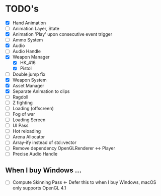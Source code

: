 # TODO's

- [x] Hand Animation  
- [ ] Animation Layer, State  
- [x] Animation 'Play' upon consecutive event trigger
- [ ] Ammo System  
- [x] Audio  
- [ ] Audio Handle  
- [x] Weapon Manager  
     - [x] HK_416  
     - [x] Pistol  
- [ ] Double jump fix  
- [x] Weapon System  
- [x] Asset Manager  
- [x] Separate Animation to clips  
- [ ] Ragdoll  
- [ ] Z fighting  
- [ ] Loading (offscreen)  
- [ ] Fog of war  
- [ ] Loading Screen  
- [ ] UI Pass  
- [ ] Hot reloading  
- [ ] Arena Allocator  
- [ ] Array-ify instead of std::vector  
- [ ] Remove dependency OpenGLRenderer <-> Player  
- [ ] Precise Audio Handle  

## When I buy Windows ...
- [ ] Compute Skinning Pass <- Defer this to when I buy Windows, macOS only supports OpenGL 4.1
